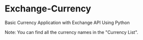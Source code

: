 # Exchange-Currency

Basic Currency Application with Exchange API Using Python

Note: You can find all the currency names in the "Currency List".
